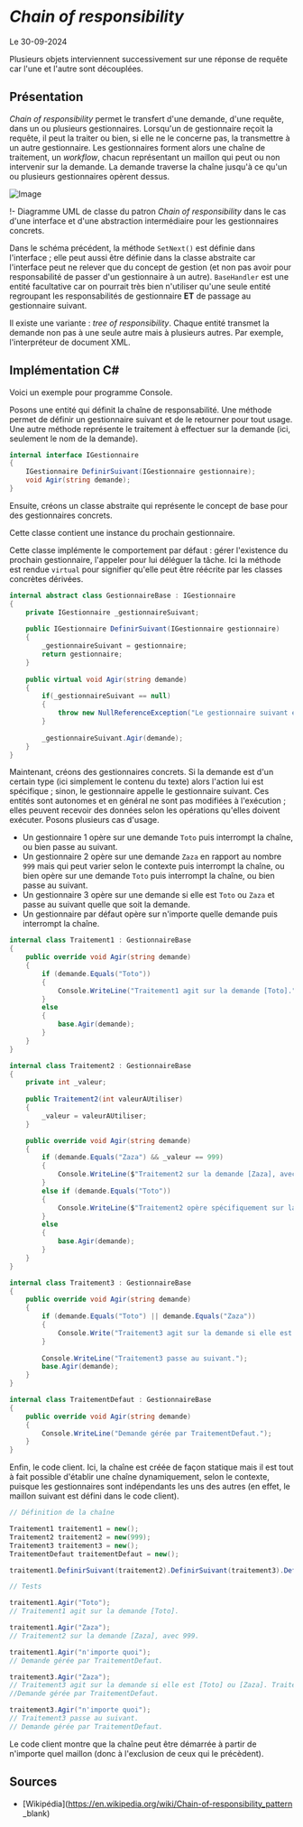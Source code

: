 # *Chain of responsibility*

Le 30-09-2024

Plusieurs objets interviennent successivement sur une réponse de requête car l'une et l'autre sont découplées.

## Présentation

*Chain of responsibility* permet le transfert d'une demande, d'une requête, dans un ou plusieurs gestionnaires. Lorsqu'un de gestionnaire reçoit la requête, il peut la traiter ou bien, si elle ne le concerne pas, la transmettre à un autre gestionnaire. Les gestionnaires forment alors une chaîne de traitement, un *workflow*, chacun représentant un maillon qui peut ou non intervenir sur la demande. La demande traverse la chaîne jusqu'à ce qu'un ou plusieurs gestionnaires opèrent dessus.

![Image](../../../media/patterns/GoFComportement/chainOfResponsibility.svg)

!- Diagramme UML de classe du patron *Chain of responsibility* dans le cas d'une interface et d'une abstraction intermédiaire pour les gestionnaires concrets.

Dans le schéma précédent, la méthode `SetNext()` est définie dans l'interface ; elle peut aussi être définie dans la classe abstraite car l'interface peut ne relever que du concept de gestion (et non pas avoir pour responsabilité de passer d'un gestionnaire à un autre). `BaseHandler` est une entité facultative car on pourrait très bien n'utiliser qu'une seule entité regroupant les responsabilités de gestionnaire **ET** de passage au gestionnaire suivant. 

Il existe une variante : *tree of responsibility*. Chaque entité transmet la demande non pas à une seule autre mais à plusieurs autres. Par exemple, l'interpréteur de document XML.

## Implémentation C#

Voici un exemple pour programme Console. 

Posons une entité qui définit la chaîne de responsabilité. Une méthode permet de définir un gestionnaire suivant et de le retourner pour tout usage. Une autre méthode représente le traitement à effectuer sur la demande (ici, seulement le nom de la demande).

```C#
internal interface IGestionnaire
{
	IGestionnaire DefinirSuivant(IGestionnaire gestionnaire);
	void Agir(string demande);
}
```

Ensuite, créons un classe abstraite qui représente le concept de base pour des gestionnaires concrets. 

Cette classe contient une instance du prochain gestionnaire. 

Cette classe implémente le comportement par défaut : gérer l'existence du prochain gestionnaire, l'appeler pour lui déléguer la tâche. Ici la méthode est rendue `virtual` pour signifier qu'elle peut être réécrite par les classes concrètes dérivées.

```C#
internal abstract class GestionnaireBase : IGestionnaire
{
	private IGestionnaire _gestionnaireSuivant;
	
	public IGestionnaire DefinirSuivant(IGestionnaire gestionnaire)
	{
		_gestionnaireSuivant = gestionnaire;
		return gestionnaire;
	}
	
	public virtual void Agir(string demande)
	{
		if(_gestionnaireSuivant == null)
		{
			throw new NullReferenceException("Le gestionnaire suivant est null.");
		}
		
		_gestionnaireSuivant.Agir(demande);
	}
}
```

Maintenant, créons des gestionnaires concrets. Si la demande est d'un certain type (ici simplement le contenu du texte) alors l'action lui est spécifique ; sinon, le gestionnaire appelle le gestionnaire suivant. Ces entités sont autonomes et en général ne sont pas modifiées à l'exécution ; elles peuvent recevoir des données selon les opérations qu'elles doivent exécuter. Posons plusieurs cas d'usage.
- Un gestionnaire 1 opère sur une demande `Toto` puis interrompt la chaîne, ou bien passe au suivant.
- Un gestionnaire 2 opère sur une demande `Zaza` en rapport au nombre `999` mais qui peut varier selon le contexte puis interrompt la chaîne, ou bien opère sur une demande `Toto` puis interrompt la chaîne, ou bien passe au suivant.
- Un gestionnaire 3 opère sur une demande si elle est `Toto` ou `Zaza` et passe au suivant quelle que soit la demande.
- Un gestionnaire par défaut opère sur n'importe quelle demande puis interrompt la chaîne.

```C#
internal class Traitement1 : GestionnaireBase
{
	public override void Agir(string demande)
	{
		if (demande.Equals("Toto"))
		{
			Console.WriteLine("Traitement1 agit sur la demande [Toto].");
		}
		else
		{
			base.Agir(demande);
		}
	}
}
```

```C#
internal class Traitement2 : GestionnaireBase
{
	private int _valeur;
	
	public Traitement2(int valeurAUtiliser)
	{
		_valeur = valeurAUtiliser;    
	}

	public override void Agir(string demande)
	{
		if (demande.Equals("Zaza") && _valeur == 999)
		{
			Console.WriteLine($"Traitement2 sur la demande [Zaza], avec {_valeur}.");
		}
		else if (demande.Equals("Toto"))
		{
			Console.WriteLine($"Traitement2 opère spécifiquement sur la demande lorsque celle ci vaut [Toto].");
		}
		else
		{
			base.Agir(demande);
		}
	}
}
```

```C#
internal class Traitement3 : GestionnaireBase
{
	public override void Agir(string demande)
	{
		if (demande.Equals("Toto") || demande.Equals("Zaza"))
		{
			Console.Write("Traitement3 agit sur la demande si elle est [Toto] ou [Zaza]. ");
		}
	
		Console.WriteLine("Traitement3 passe au suivant.");
		base.Agir(demande);
	}
}
```

```C#
internal class TraitementDefaut : GestionnaireBase
{
	public override void Agir(string demande)
	{
		Console.WriteLine("Demande gérée par TraitementDefaut.");
	}
}
```

Enfin, le code client. Ici, la chaîne est créée de façon statique mais il est tout à fait possible d'établir une chaîne dynamiquement, selon le contexte, puisque les gestionnaires sont indépendants les uns des autres (en effet, le maillon suivant est défini dans le code client).

```C#
// Définition de la chaîne

Traitement1 traitement1 = new();
Traitement2 traitement2 = new(999);
Traitement3 traitement3 = new();
TraitementDefaut traitementDefaut = new();

traitement1.DefinirSuivant(traitement2).DefinirSuivant(traitement3).DefinirSuivant(traitementDefaut);

// Tests 

traitement1.Agir("Toto");
// Traitement1 agit sur la demande [Toto].

traitement1.Agir("Zaza");
// Traitement2 sur la demande [Zaza], avec 999.

traitement1.Agir("n'importe quoi");
// Demande gérée par TraitementDefaut.

traitement3.Agir("Zaza");
// Traitement3 agit sur la demande si elle est [Toto] ou [Zaza]. Traitement3 passe au suivant.
//Demande gérée par TraitementDefaut.

traitement3.Agir("n'importe quoi");
// Traitement3 passe au suivant.
// Demande gérée par TraitementDefaut.

```

Le code client montre que la chaîne peut être démarrée à partir de n'importe quel maillon (donc à l'exclusion de ceux qui le précèdent).

## Sources

- [Wikipédia](https://en.wikipedia.org/wiki/Chain-of-responsibility_pattern _blank)

